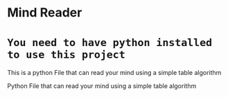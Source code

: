 # Mind Reader
`You need to have python installed to use this project`
=======
This is a python File that can read your mind using a simple table algorithm 

Python File that can read your mind using a simple table algorithm
